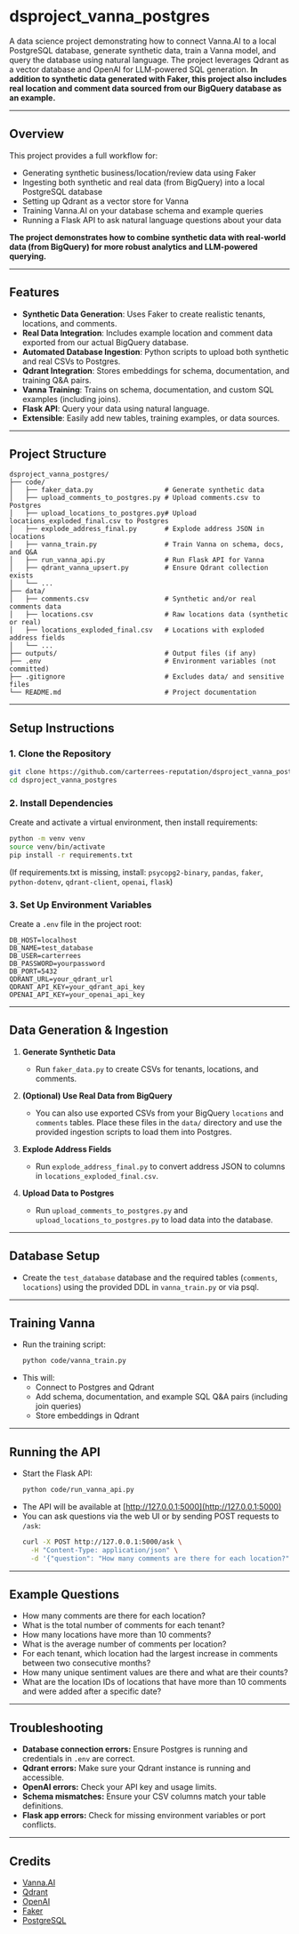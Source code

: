 # dsproject_vanna_postgres

A data science project demonstrating how to connect Vanna.AI to a local PostgreSQL database, generate synthetic data, train a Vanna model, and query the database using natural language. The project leverages Qdrant as a vector database and OpenAI for LLM-powered SQL generation. **In addition to synthetic data generated with Faker, this project also includes real location and comment data sourced from our BigQuery database as an example.**

---

## Overview

This project provides a full workflow for:
- Generating synthetic business/location/review data using Faker
- Ingesting both synthetic and real data (from BigQuery) into a local PostgreSQL database
- Setting up Qdrant as a vector store for Vanna
- Training Vanna.AI on your database schema and example queries
- Running a Flask API to ask natural language questions about your data

**The project demonstrates how to combine synthetic data with real-world data (from BigQuery) for more robust analytics and LLM-powered querying.**

---

## Features
- **Synthetic Data Generation**: Uses Faker to create realistic tenants, locations, and comments.
- **Real Data Integration**: Includes example location and comment data exported from our actual BigQuery database.
- **Automated Database Ingestion**: Python scripts to upload both synthetic and real CSVs to Postgres.
- **Qdrant Integration**: Stores embeddings for schema, documentation, and training Q&A pairs.
- **Vanna Training**: Trains on schema, documentation, and custom SQL examples (including joins).
- **Flask API**: Query your data using natural language.
- **Extensible**: Easily add new tables, training examples, or data sources.

---

## Project Structure

```
dsproject_vanna_postgres/
├── code/
│   ├── faker_data.py                  # Generate synthetic data
│   ├── upload_comments_to_postgres.py # Upload comments.csv to Postgres
│   ├── upload_locations_to_postgres.py# Upload locations_exploded_final.csv to Postgres
│   ├── explode_address_final.py       # Explode address JSON in locations
│   ├── vanna_train.py                 # Train Vanna on schema, docs, and Q&A
│   ├── run_vanna_api.py               # Run Flask API for Vanna
│   ├── qdrant_vanna_upsert.py         # Ensure Qdrant collection exists
│   └── ...
├── data/
│   ├── comments.csv                   # Synthetic and/or real comments data
│   ├── locations.csv                  # Raw locations data (synthetic or real)
│   ├── locations_exploded_final.csv   # Locations with exploded address fields
│   └── ...
├── outputs/                           # Output files (if any)
├── .env                               # Environment variables (not committed)
├── .gitignore                         # Excludes data/ and sensitive files
└── README.md                          # Project documentation
```

---

## Setup Instructions

### 1. Clone the Repository
```bash
git clone https://github.com/carterrees-reputation/dsproject_vanna_postgres.git
cd dsproject_vanna_postgres
```

### 2. Install Dependencies
Create and activate a virtual environment, then install requirements:
```bash
python -m venv venv
source venv/bin/activate
pip install -r requirements.txt
```
(If requirements.txt is missing, install: `psycopg2-binary`, `pandas`, `faker`, `python-dotenv`, `qdrant-client`, `openai`, `flask`)

### 3. Set Up Environment Variables
Create a `.env` file in the project root:
```
DB_HOST=localhost
DB_NAME=test_database
DB_USER=carterrees
DB_PASSWORD=yourpassword
DB_PORT=5432
QDRANT_URL=your_qdrant_url
QDRANT_API_KEY=your_qdrant_api_key
OPENAI_API_KEY=your_openai_api_key
```

---

## Data Generation & Ingestion

1. **Generate Synthetic Data**
   - Run `faker_data.py` to create CSVs for tenants, locations, and comments.

2. **(Optional) Use Real Data from BigQuery**
   - You can also use exported CSVs from your BigQuery `locations` and `comments` tables. Place these files in the `data/` directory and use the provided ingestion scripts to load them into Postgres.

3. **Explode Address Fields**
   - Run `explode_address_final.py` to convert address JSON to columns in `locations_exploded_final.csv`.

4. **Upload Data to Postgres**
   - Run `upload_comments_to_postgres.py` and `upload_locations_to_postgres.py` to load data into the database.

---

## Database Setup

- Create the `test_database` database and the required tables (`comments`, `locations`) using the provided DDL in `vanna_train.py` or via psql.

---

## Training Vanna

- Run the training script:
  ```bash
  python code/vanna_train.py
  ```
- This will:
  - Connect to Postgres and Qdrant
  - Add schema, documentation, and example SQL Q&A pairs (including join queries)
  - Store embeddings in Qdrant

---

## Running the API

- Start the Flask API:
  ```bash
  python code/run_vanna_api.py
  ```
- The API will be available at [http://127.0.0.1:5000](http://127.0.0.1:5000)
- You can ask questions via the web UI or by sending POST requests to `/ask`:
  ```bash
  curl -X POST http://127.0.0.1:5000/ask \
    -H "Content-Type: application/json" \
    -d '{"question": "How many comments are there for each location?"}'
  ```

---

## Example Questions
- How many comments are there for each location?
- What is the total number of comments for each tenant?
- How many locations have more than 10 comments?
- What is the average number of comments per location?
- For each tenant, which location had the largest increase in comments between two consecutive months?
- How many unique sentiment values are there and what are their counts?
- What are the location IDs of locations that have more than 10 comments and were added after a specific date?

---

## Troubleshooting
- **Database connection errors:** Ensure Postgres is running and credentials in `.env` are correct.
- **Qdrant errors:** Make sure your Qdrant instance is running and accessible.
- **OpenAI errors:** Check your API key and usage limits.
- **Schema mismatches:** Ensure your CSV columns match your table definitions.
- **Flask app errors:** Check for missing environment variables or port conflicts.

---

## Credits
- [Vanna.AI](https://vanna.ai/)
- [Qdrant](https://qdrant.tech/)
- [OpenAI](https://openai.com/)
- [Faker](https://faker.readthedocs.io/)
- [PostgreSQL](https://www.postgresql.org/)

